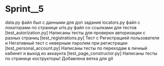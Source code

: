 # Sprint__5
data.py файл был с данными для доп задания
locators.py файл с локаторами по странице
urls.py файл со ссылками для тестов
[test_autorization.py] Написаны тесты для проверки авторизации с разных страниц
[test_registrations.py] Тест с Регистрацией пользователя и Негативный тест с неверным паролем при регистрации
[test_personal_account.py] Написаны тесты по переходам в личный кабинет и выход из аккаунта
[test_page_constructor.py] Написаны тесты по странице кострукторы!
Добавлена ветка для git